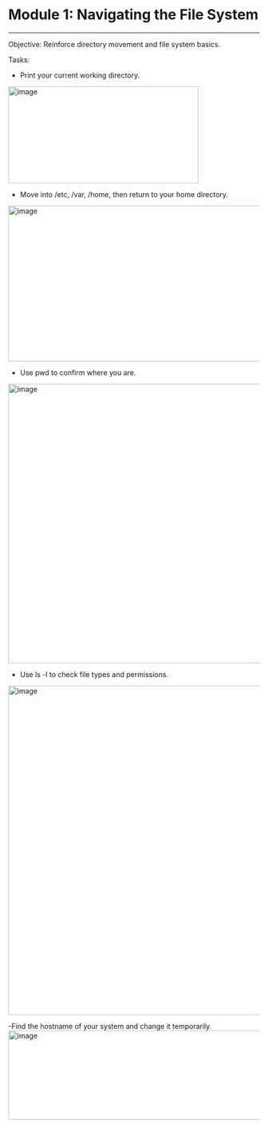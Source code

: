 # Module 1: Navigating the File System
-------------------------------------------------------------
Objective: Reinforce directory movement and file system basics.

Tasks:

- Print your current working directory.
<img width="381" height="194" alt="image" src="https://github.com/user-attachments/assets/da049322-12cf-4945-a925-a737b2c035c6" />

- Move into /etc, /var, /home, then return to your home directory.
<img width="784" height="312" alt="image" src="https://github.com/user-attachments/assets/6c70aae0-dc48-4a87-9dcc-809193217e66" />

- Use pwd to confirm where you are.
<img width="852" height="560" alt="image" src="https://github.com/user-attachments/assets/f4cfda26-1ad7-478c-bffb-b785b106b7e4" />

- Use ls -l to check file types and permissions.
<img width="814" height="660" alt="image" src="https://github.com/user-attachments/assets/44d66929-5530-49b4-b992-3e5fd332ab4e" />

-Find the hostname of your system and change it temporarily.
<img width="718" height="179" alt="image" src="https://github.com/user-attachments/assets/b65db82e-46b4-4f78-bc92-b08ae0de661b" />
